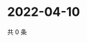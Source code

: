 # 2022-04-10

共 0 条

<!-- BEGIN WEIBO -->
<!-- 最后更新时间 Sun Apr 10 2022 07:12:12 GMT+0800 (China Standard Time) -->

<!-- END WEIBO -->
